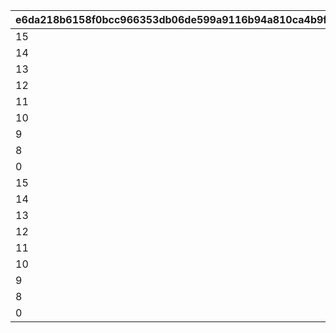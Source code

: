 |e6da218b6158f0bcc966353db06de599a9116b94a810ca4b9f2db8dbbe7e6215|3112a2eee4a39480cf0a9e7fc2f0cb87accc0cec1a6d91605cd5fa8c12496331|66a2bc61ba7ffa9eec0713d13d59228c7c4ab9a1a7e65961512085b2bd4b4479|9f13724c2644ec300c1513e3d67a08289eba1f5578c9bfb855e2551e8a5aec3f|eed66c6782ccf29859e7c189f08114bea732f56613c21f2300108adbfa334dc1|157b178aa93d512da9dac0a77cffc13e3c01aef6bd1d4e9e61a256ca09127596|d53e0ff509252492b73becb5e96080aabbe6402df880ade57939261331823b62|72363cacd51aa856011fc444dd4592b8b6f4b35666a92e561314b7e097f04ad7|d219c45994bb632f3ac698269f612b59cba194675c362c5558095acc788a4565|
| --- | --- | --- | --- | --- | --- | --- | --- | --- |
|15|22|53002|10701|1|15|20|1|7|
|14|22|53002|10702|1|14|22|2|7|
|13|22|53002|10703|2|13|24|3|7|
|12|22|53002|10704|2|12|26|4|7|
|11|22|53002|10705|3|11|28|5|7|
|10|22|53002|10706|3|10|30|6|7|
|9|22|53002|10707|4|9|32|7|7|
|8|22|53002|10708|4|8|34|8|7|
|0|22|53002|10709|5|7|36|9|7|
|15|22|53002|10801|1|15|20|1|8|
|14|22|53002|10802|1|14|22|2|8|
|13|22|53002|10803|2|13|24|3|8|
|12|22|53002|10804|2|12|26|4|8|
|11|22|53002|10805|3|11|28|5|8|
|10|22|53002|10806|3|10|30|6|8|
|9|22|53002|10807|4|9|32|7|8|
|8|22|53002|10808|4|8|34|8|8|
|0|22|53002|10809|5|7|36|9|8|
